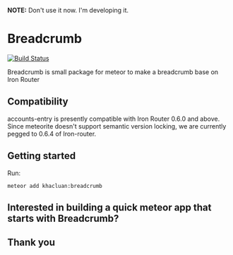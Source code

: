 
**NOTE:** Don't use it now. I'm developing it.

# Breadcrumb

[![Build Status](https://travis-ci.org/khacluan/khacluan-breadcrumb.png)](https://travis-ci.org/khacluan/khacluan-breadcrumb)

Breadcrumb is small package for meteor to make a breadcrumb base on Iron Router


## Compatibility

accounts-entry is presently compatible with Iron Router 0.6.0 and above. Since meteorite doesn't support semantic version locking, we are currently pegged to 0.6.4 of Iron-router.

## Getting started

Run:

```
meteor add khacluan:breadcrumb
```

## Interested in building a quick meteor app that starts with Breadcrumb?

## Thank you